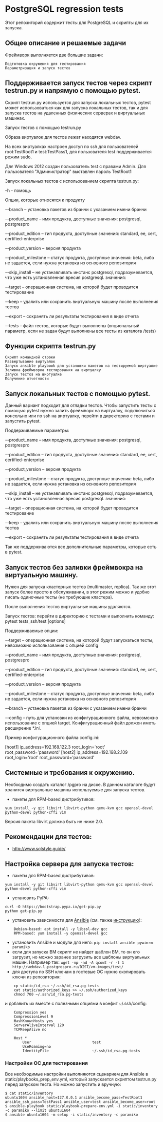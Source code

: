 # PostgreSQL regression tests

Этот репозиторий содержит тесты для PostgreSQL и скрипты для их запуска.

## Общее описание и решаемые задачи

Фреймворк выполняется две большие задачи:

    Подготовка окружения для тестирования
    Параметризация и запуск тестов

## Поддерживается запуск тестов через скрипт testrun.py и напрямую с помощью pytest.

Скрипт testrun.py используется для запуска локальных тестов, pytest может использоваться как для запуска локальных тестов, так и для запуска тестов на удаленных физических серверах и виртуальных машинах.

Запуск тестов с помощью testrun.py

Образа виртуалок для тестов лежат находятся webdav﻿﻿.

На всех виртуалках настроен доступ по ssh для пользователей root:TestRoot1 и test:TestPass1, для пользователя test поддерживается режим sudo.

Для Windows 2012 создан пользователь test с правами Admin. Для пользователя "Администратор" выставлен пароль TestRoot1

Запуск локальных тестов с использованием скрипта testrun.py:

–h - помощь

Опции, которые относятся к продукту

--branch –  установка пакетов из бранчи  с указанием имени бранчи

 --product_name – имя продукта, доступные значения: postgresql, postgrespro

--product_edition – тип продукта, доступные значения: standard, ee, cert, certified-enterprise

--product_version – версия продукта

--product_milestone – статус продукта, доступные значения: beta, либо не задается, если нужна установка из основного репозитория

--skip_install – не устанавливать инстанс postgresql, подразумевается, что уже есть установленная вресия postgresql. значения:

--target – операционная система, на которой будет проводится тестирование

--keep – удалить или сохранить виртуальную машину после выполнения тестов

--export – сохранять ли результаты тестирования в виде отчета

--tests – файл тестов, которые будут выполнены (опциональный параметр, если не задан будут выполнены все тесты из каталога /tests)

## Функции скрипта testrun.py

    Скрипт командной строки
    Развертывание виртуалок
    Запуск ansible playbook для установки пакетов на тестируемой виртуалке
    Заливка фреймворка тестирования на виртуалку
    Запуск тестов на виртуалке
    Получение отчетности


## Запуск локальных тестов с помощью pytest.

Данный вариант подходит для отладки тестов. Чтобы запустить тесты с помощью pytest нужно залить фреймворк на виртуалку, подключиться консольно или по ssh на виртуалку, перейти в директорию с тестами и запустить pytest.

Поддерживаемые параметры:

 --product_name – имя продукта, доступные значения: postgresql, postgrespro

--product_edition – тип продукта, доступные значения: standard, ee, cert, certified-enterprise

--product_version – версия продукта

--product_milestone – статус продукта, доступные значения: beta, либо не задается, если нужна установка из основного репозитория

--skip_install – не устанавливать инстанс postgresql, подразумевается, что уже есть установленная вресия postgresql. значения:

--target – операционная система, на которой будет проводится тестирование

--keep – удалить или сохранить виртуальную машину после выполнения тестов

--export – сохранять ли результаты тестирования в виде отчета

Так же поддерживаются все дополнительные параметры, которые есть в pytest.


## Запуск тестов без заливки фреймвокра на виртуальную машину.

Нужен для запуска кластерных тестов (multimaster, replica). Так же этот запуск более просто в обслуживании, в этот режим можно и удобно писать одиночные тесты (не требующие кластера).

После выполнения тестов виртуальные машины удаляются.

Запуск тестов: перейти в директорию с тестами и выполнить команду: pytest tests_ssh/test [options]

Поддерживаемые опции:

--target – операционная система, на которой будут запускаться тесты, невозможно использование с опцией config

 --product_name – имя продукта, доступные значения: postgresql, postgrespro

--product_edition – тип продукта, доступные значения: standard, ee, cert, certified-enterprise

--product_version – версия продукта

--product_milestone – статус продукта, доступные значения: beta, либо не задается, если нужна установка из основного репозитория

--branch –  установка пакетов из бранчи  с указанием имени бранчи

--config –  путь для  установки из конфигурационного файла, невозможно использование с опцией target. Конфигурационный файл должен иметь расширение *.ini.

Пример конфигурационного файла config.ini:

[host1]
ip_address=192.168.122.3
root_login='root'
root_password='password'
[host2]
ip_address=192.168.2.109
root_login='root'
root_password='password'


## Системные и требования к окружению.

Необходимо создать каталог /pgpro на диске. В данном каталоге будут хранится виртуальные машины используемые для запуска тестов.
- пакеты для RPM-based дистрибутивов:
```
yum install -y git libvirt libvirt-python qemu-kvm gcc openssl-devel python-devel python-cffi vim
```
Версия пакета libvirt должна быть не ниже 2.0.

## Рекомендации для тестов:

- http://www.sqlstyle.guide/

## Настройка сервера для запуска тестов:

- пакеты для RPM-based дистрибутивов:
```
yum install -y git libvirt libvirt-python qemu-kvm gcc openssl-devel python-devel python-cffi vim
```
- установить PyPA:
```
curl -O https://bootstrap.pypa.io/get-pip.py
python get-pip.py
```
- установить зависимости для [Ansible](https://www.ansible.com/) (см. также
[инструкцию](http://docs.ansible.com/ansible/intro_installation.html)):
```
	Debian-based: apt install -y libssl-dev gcc
	RPM-based: yum install -y openssl-devel gcc
```
- установить Ansible и модули для него: ```pip install ansible pywinrm paramiko```
- если для запуска ВМ скрипт не найдет шаблон ВМ, то он его загрузит, но можно
заранее загрузить все шаблоны виртуальных машин. Например так: ```wget -np -nd
-A qcow2 -r -l 1 http://webdav.l.postgrespro.ru/DIST/vm-images/test/```
- для доступа по SSH ключам в гостевые ОС нужно скопировать ключи из репозитория:
```
	cp static/id_rsa ~/.ssh/id_rsa.pg-tests
	cat static/authorized_keys >> ~/.ssh/authorized_keys
	chmod 700 ~/.ssh/id_rsa.pg-tests
```
и добавить их вместе с полезными опциями в конфиг ~/.ssh/config:
```
	Compression yes
	CompressionLevel 9
	HashKnownHosts yes
	ServerAliveInterval 120
	TCPKeepAlive no

	Host *
        User							test
        UseRoaming=no
        IdentityFile                    ~/.ssh/id_rsa.pg-tests
```

### Настройки ОС для тестирования

Все необходимые настройки выполняются сценарием для Ansible в static/playbooks_prep_env.yml,
который запускается скриптом testrun.py перед запуском теста. Но можно запустить и вручную:
```
$ cat static/inventory
ubuntu1604 ansible_host=127.0.0.1 ansible_become_pass=TestRoot1 ansible_ssh_pass=TestPass1 ansible_user=test ansible_become_user=root
$ ansible-playbook static/playbook-prepare-env.yml -i static/inventory -c paramiko --limit ubuntu1604
$ ansible ubuntu1604 -m setup -i static/inventory -c paramiko
```
